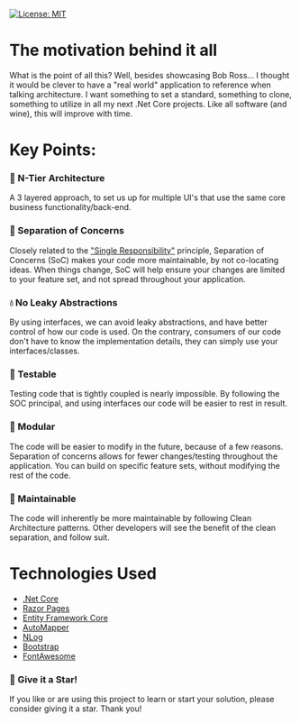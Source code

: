 [![License: MIT](https://img.shields.io/badge/License-MIT-yellow.svg)](https://opensource.org/licenses/MIT)

# The motivation behind it all

What is the point of all this? Well, besides showcasing Bob Ross... I thought it would be clever to have a "real world" application to reference when talking architecture. I want something to set a standard, something to clone, something to utilize in all my next .Net Core projects. Like all software (and wine), this will improve with time.

# Key Points:

### :trident: N-Tier Architecture

A 3 layered approach, to set us up for multiple UI's that use the same core business functionality/back-end. 

### :open_file_folder: Separation of Concerns

Closely related to the ["Single Responsibility"](http://deviq.com/single-responsibility-principle/) principle, Separation of Concerns (SoC) makes your code more maintainable, by not co-locating ideas. When things change, SoC will help ensure your changes are limited to your feature set, and not spread throughout your application.

### :droplet: No Leaky Abstractions

By using interfaces, we can avoid leaky abstractions, and have better control of how our code is used. On the contrary, consumers of our code don't have to know the implementation details, they can simply use your interfaces/classes.

### :microscope: Testable

Testing code that is tightly coupled is nearly impossible. By following the SOC principal, and using interfaces our code will be easier to rest in result.

### :electric_plug: Modular

The code will be easier to modify in the future, because of a few reasons. Separation of concerns allows for fewer changes/testing throughout the application. You can build on specific feature sets, without modifying the rest of the code.

### :wrench: Maintainable

The code will inherently be more maintainable by following Clean Architecture patterns. Other developers will see the benefit of the clean separation, and follow suit.

# Technologies Used

- [.Net Core](https://dotnet.microsoft.com/)
- [Razor Pages](https://www.learnrazorpages.com/)
- [Entity Framework Core](https://docs.microsoft.com/en-us/ef/core/)
- [AutoMapper](https://automapper.org/)
- [NLog](https://nlog-project.org/)
- [Bootstrap](https://getbootstrap.com/)
- [FontAwesome](https://fontawesome.com/)

### :star2: Give it a Star! 
If you like or are using this project to learn or start your solution, please consider giving it a star. Thank you!